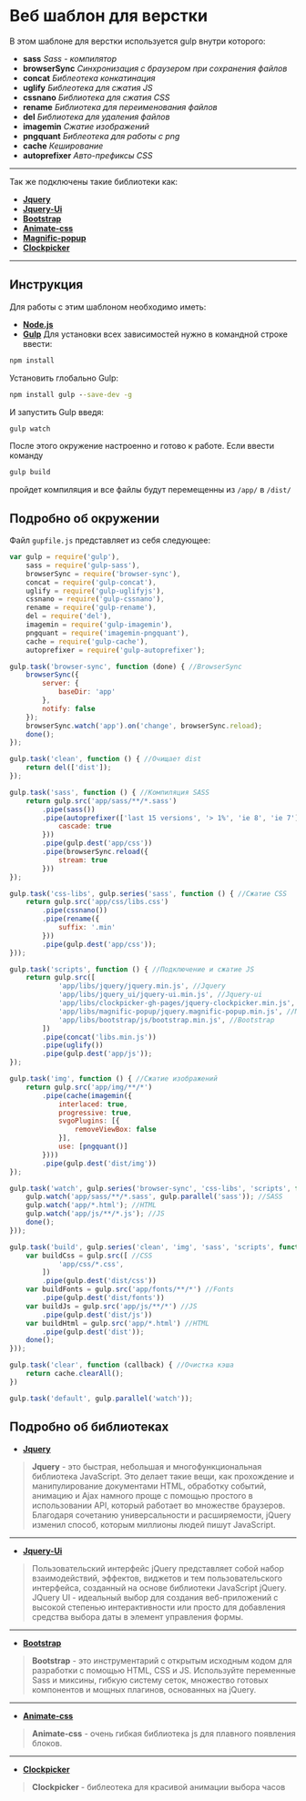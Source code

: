 # Веб шаблон для верстки
В этом шаблоне для верстки используется gulp внутри которого:
* **sass** _Sass - компилятор_
* **browserSync** _Синхронизация с браузером при сохранения файлов_
* **concat** _Библеотека конкатинация_
* **uglify**  _Библеотека для сжатия JS_
* **cssnano** _Библиотека для сжатия CSS_
* **rename** _Библиотека для переименования файлов_
* **del** _Библиотека для удаления файлов_
* **imagemin** _Сжатие изображений_
* **pngquant** _Библеотека для работы с png_
* **cache** _Кеширование_
* **autoprefixer** _Авто-префиксы CSS_
---
Так же подключены такие библиотеки как:
* **[Jquery](https://jquery.com/)**
* **[Jquery-Ui](https://jqueryui.com/)**
* **[Bootstrap](https://bootstrap-4.ru/docs/4.3.1/getting-started/introduction/)**
* **[Animate-css](https://daneden.github.io/animate.css/)**
* **[Magnific-popup](https://dimsemenov.com/plugins/magnific-popup/)**
* **[Clockpicker](https://weareoutman.github.io/clockpicker/)**
---
## Инструкция
Для работы с этим шаблоном необходимо иметь:
* **[Node.js](https://nodejs.org/en/)**
* **[Gulp](https://gulpjs.com/)**
Для установки всех зависимостей нужно в командной строке ввести:
```cmd
npm install
```
Установить глобально Gulp: 
```cmd
npm install gulp --save-dev -g
```
И запустить Gulp введя:
```cmd
gulp watch
```
После этого окружение настроенно и готово к работе. Если ввести команду 
```cmd
gulp build
```
пройдет компиляция и все файлы будут перемещенны из `/app/` в `/dist/`
## Подробно об окружении
Файл `gupfile.js` представляет из себя следующее:
```js
var gulp = require('gulp'),
    sass = require('gulp-sass'),
    browserSync = require('browser-sync'),
    concat = require('gulp-concat'),
    uglify = require('gulp-uglifyjs'),
    cssnano = require('gulp-cssnano'),
    rename = require('gulp-rename'),
    del = require('del'),
    imagemin = require('gulp-imagemin'),
    pngquant = require('imagemin-pngquant'), 
    cache = require('gulp-cache'),
    autoprefixer = require('gulp-autoprefixer');

gulp.task('browser-sync', function (done) { //BrowserSync
    browserSync({
        server: {
            baseDir: 'app'
        },
        notify: false
    });
    browserSync.watch('app').on('change', browserSync.reload);
    done();
});

gulp.task('clean', function () { //Очищает dist
    return del(['dist']);
});

gulp.task('sass', function () { //Компиляция SASS
    return gulp.src('app/sass/**/*.sass')
        .pipe(sass())
        .pipe(autoprefixer(['last 15 versions', '> 1%', 'ie 8', 'ie 7'], {
            cascade: true
        }))
        .pipe(gulp.dest('app/css'))
        .pipe(browserSync.reload({
            stream: true
        }))
});

gulp.task('css-libs', gulp.series('sass', function () { //Сжатие CSS
    return gulp.src('app/css/libs.css')
        .pipe(cssnano())
        .pipe(rename({
            suffix: '.min'
        }))
        .pipe(gulp.dest('app/css'));
}));

gulp.task('scripts', function () { //Подключение и сжатие JS
    return gulp.src([
            'app/libs/jquery/jquery.min.js', //Jquery
            'app/libs/jquery_ui/jquery-ui.min.js', //Jquery-ui
            'app/libs/clockpicker-gh-pages/jquery-clockpicker.min.js', //Clockpicker
            'app/libs/magnific-popup/jquery.magnific-popup.min.js', //Magnific-popup
            'app/libs/bootstrap/js/bootstrap.min.js', //Bootstrap
        ])
        .pipe(concat('libs.min.js'))
        .pipe(uglify())
        .pipe(gulp.dest('app/js'));
});

gulp.task('img', function () { //Сжатие изображений
    return gulp.src('app/img/**/*')
        .pipe(cache(imagemin({
            interlaced: true,
            progressive: true,
            svgoPlugins: [{
                removeViewBox: false
            }],
            use: [pngquant()]
        })))
        .pipe(gulp.dest('dist/img'))
});

gulp.task('watch', gulp.series('browser-sync', 'css-libs', 'scripts', function (done) { //Синхронизация с браузером
    gulp.watch('app/sass/**/*.sass', gulp.parallel('sass')); //SASS
    gulp.watch('app/*.html'); //HTML
    gulp.watch('app/js/**/*.js'); //JS
    done();
}));

gulp.task('build', gulp.series('clean', 'img', 'sass', 'scripts', function (done) { //Компиляция
    var buildCss = gulp.src([ //CSS
            'app/css/*.css',
        ])
        .pipe(gulp.dest('dist/css'))
    var buildFonts = gulp.src('app/fonts/**/*') //Fonts
        .pipe(gulp.dest('dist/fonts'))
    var buildJs = gulp.src('app/js/**/*') //JS
        .pipe(gulp.dest('dist/js'))
    var buildHtml = gulp.src('app/*.html') //HTML
        .pipe(gulp.dest('dist'));
    done();
}));

gulp.task('clear', function (callback) { //Очистка кэша
    return cache.clearAll();
})

gulp.task('default', gulp.parallel('watch'));
```
## Подробно об библиотеках
* **[Jquery](https://jquery.com/)**
 >**Jquery** - это быстрая, небольшая и многофункциональная библиотека JavaScript. Это делает такие вещи, как прохождение и манипулирование документами HTML, обработку событий, анимацию и Ajax намного проще с помощью простого в использовании API, который работает во множестве браузеров. Благодаря сочетанию универсальности и расширяемости, jQuery изменил способ, которым миллионы людей пишут JavaScript.
---
* **[Jquery-Ui](https://jqueryui.com/)**
 >Пользовательский интерфейс jQuery представляет собой набор взаимодействий, эффектов, виджетов и тем пользовательского интерфейса, созданный на основе библиотеки JavaScript jQuery. JQuery UI - идеальный выбор для создания веб-приложений с высокой степенью интерактивности или просто для добавления средства выбора даты в элемент управления формы.
---
* **[Bootstrap](https://bootstrap-4.ru/docs/4.3.1/getting-started/introduction/)**
 >**Bootstrap** - это инструментарий с открытым исходным кодом для разработки с помощью HTML, CSS и JS. Используйте переменные Sass и миксины, гибкую систему сеток, множество готовых компонентов и мощных плагинов, основанных на jQuery.
---
* **[Animate-css](https://daneden.github.io/animate.css/)**
 >**Animate-css** - очень гибкая библиотека js для плавного появления блоков.
---
* **[Clockpicker](https://weareoutman.github.io/clockpicker/)**
 >**Clockpicker** - библеотека для красивой анимации выбора часов